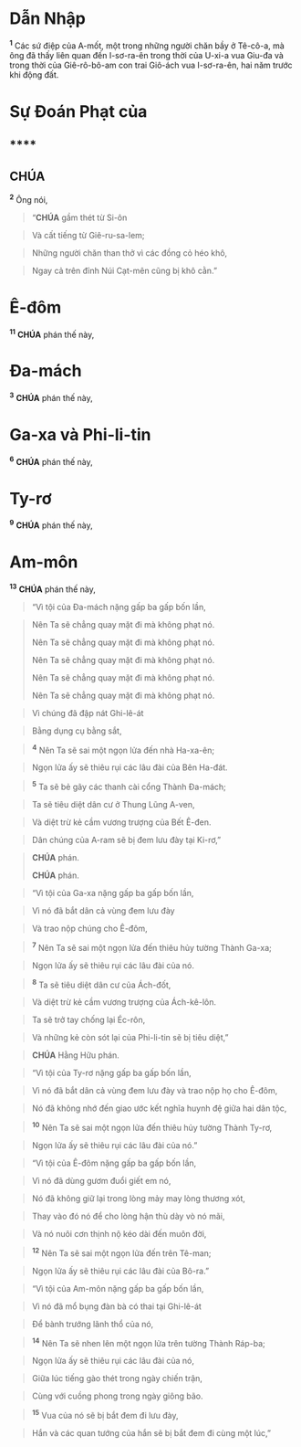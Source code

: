 # Dẫn Nhập
<sup><b>1</b></sup> Các sứ điệp của A-mốt, một trong những người chăn bầy ở Tê-cô-a, mà ông đã thấy liên quan đến I-sơ-ra-ên trong thời của U-xi-a vua Giu-đa và trong thời của Giê-rô-bô-am con trai Giô-ách vua I-sơ-ra-ên, hai năm trước khi động đất.


# Sự Đoán Phạt của

## ****

## CHÚA
<sup><b>2</b></sup> Ông nói,


> “**CHÚA** gầm thét từ Si-ôn
>


> Và cất tiếng từ Giê-ru-sa-lem;
>


> Những người chăn than thở vì các đồng cỏ héo khô,
>


> Ngay cả trên đỉnh Núi Cạt-mên cũng bị khô cằn.”
>


# Ê-đôm
<sup><b>11</b></sup> **CHÚA** phán thế này, 
# Đa-mách
<sup><b>3</b></sup> **CHÚA** phán thế này, 
# Ga-xa và Phi-li-tin
<sup><b>6</b></sup> **CHÚA** phán thế này, 
# Ty-rơ
<sup><b>9</b></sup> **CHÚA** phán thế này, 
# Am-môn
<sup><b>13</b></sup> **CHÚA** phán thế này,


> “Vì tội của Đa-mách nặng gấp ba gấp bốn lần,
>


> Nên Ta sẽ chẳng quay mặt đi mà không phạt nó.
> 
> Nên Ta sẽ chẳng quay mặt đi mà không phạt nó.
> 
> Nên Ta sẽ chẳng quay mặt đi mà không phạt nó.
> 
> Nên Ta sẽ chẳng quay mặt đi mà không phạt nó.
> 
> Nên Ta sẽ chẳng quay mặt đi mà không phạt nó.
>


> Vì chúng đã đập nát Ghi-lê-át
>


> Bằng dụng cụ bằng sắt,
>


> <sup><b>4</b></sup> Nên Ta sẽ sai một ngọn lửa đến nhà Ha-xa-ên;
>


> Ngọn lửa ấy sẽ thiêu rụi các lâu đài của Bên Ha-đát.
>


> <sup><b>5</b></sup> Ta sẽ bẻ gãy các thanh cài cổng Thành Đa-mách;
>


> Ta sẽ tiêu diệt dân cư ở Thung Lũng A-ven,
>


> Và diệt trừ kẻ cầm vương trượng của Bết Ê-đen.
>


> Dân chúng của A-ram sẽ bị đem lưu đày tại Ki-rơ,”
>


> **CHÚA** phán.
> 
> **CHÚA** phán.
>


> “Vì tội của Ga-xa nặng gấp ba gấp bốn lần,
>


> Vì nó đã bắt dân cả vùng đem lưu đày
>


> Và trao nộp chúng cho Ê-đôm,
>


> <sup><b>7</b></sup> Nên Ta sẽ sai một ngọn lửa đến thiêu hủy tường Thành Ga-xa;
>


> Ngọn lửa ấy sẽ thiêu rụi các lâu đài của nó.
>


> <sup><b>8</b></sup> Ta sẽ tiêu diệt dân cư của Ách-đốt,
>


> Và diệt trừ kẻ cầm vương trượng của Ách-kê-lôn.
>


> Ta sẽ trở tay chống lại Éc-rôn,
>


> Và những kẻ còn sót lại của Phi-li-tin sẽ bị tiêu diệt,”
>


> **CHÚA** Hằng Hữu phán.
>


> “Vì tội của Ty-rơ nặng gấp ba gấp bốn lần,
>


> Vì nó đã bắt dân cả vùng đem lưu đày và trao nộp họ cho Ê-đôm,
>


> Nó đã không nhớ đến giao ước kết nghĩa huynh đệ giữa hai dân tộc,
>


> <sup><b>10</b></sup> Nên Ta sẽ sai một ngọn lửa đến thiêu hủy tường Thành Ty-rơ,
>


> Ngọn lửa ấy sẽ thiêu rụi các lâu đài của nó.”
>


> “Vì tội của Ê-đôm nặng gấp ba gấp bốn lần,
>


> Vì nó đã dùng gươm đuổi giết em nó,
>


> Nó đã không giữ lại trong lòng mảy may lòng thương xót,
>


> Thay vào đó nó để cho lòng hận thù dày vò nó mãi,
>


> Và nó nuôi cơn thịnh nộ kéo dài đến muôn đời,
>


> <sup><b>12</b></sup> Nên Ta sẽ sai một ngọn lửa đến trên Tê-man;
>


> Ngọn lửa ấy sẽ thiêu rụi các lâu đài của Bô-ra.”
>


> “Vì tội của Am-môn nặng gấp ba gấp bốn lần,
>


> Vì nó đã mổ bụng đàn bà có thai tại Ghi-lê-át
>


> Để bành trướng lãnh thổ của nó,
>


> <sup><b>14</b></sup> Nên Ta sẽ nhen lên một ngọn lửa trên tường Thành Ráp-ba;
>


> Ngọn lửa ấy sẽ thiêu rụi các lâu đài của nó,
>


> Giữa lúc tiếng gào thét trong ngày chiến trận,
>


> Cùng với cuồng phong trong ngày giông bão.
>


> <sup><b>15</b></sup> Vua của nó sẽ bị bắt đem đi lưu đày,
>


> Hắn và các quan tướng của hắn sẽ bị bắt đem đi cùng một lúc,”
>